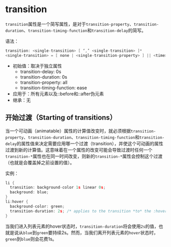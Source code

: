 transition
========

`transition`属性是一个简写属性，是对于`transition-property`、`transition-duration`、`transition-timing-function`和`transition-delay`的简写。

语法：

```c
transition: <single-transition> [ ‘,’ <single-transition> ]*
<single-transition> = [ none | <single-transition-property> ] || <time> || <single-transition-timing-function> || <time>
```

 - 初始值：取决于独立属性
	 - transition-delay: 0s
	 - transition-duration: 0s
	 - transition-property: all
	 - transition-timing-function: ease
 - 应用于：所有元素以及::before和::after伪元素
 - 继承：无


## 开始过渡（Starting of transitions）

当一个可动画（animatable）属性的计算值改变时，就必须根据`transition-property`、`transition-duration`、`transition-timing-function`和`transition-delay`的属性值来决定需要应用哪一个过渡（transition），并使这个可动画的属性过渡到新的计算值。这意味着在一个属性的改变可能会导致过渡时任何一个`transition-*`属性也在同一时间改变，则新的`transition-*`属性会控制这个过渡（也就是会覆盖掉之前设置的值）。

实例：

```c
li {
  transition: background-color 1s linear 0s;
  background: blue;
}
li:hover {
  background-color: green;
  transition-duration: 2s; /* applies to the transition *to* the :hover state */
}
```

当我们进入列表元素的hover状态时，`transition-duration`将会使用`2s`的值，也就是说从`blue`到`green`要持续2s。然而，当我们离开列表元素的`hover`状态时，`green`到`blue`则会花费1s。




